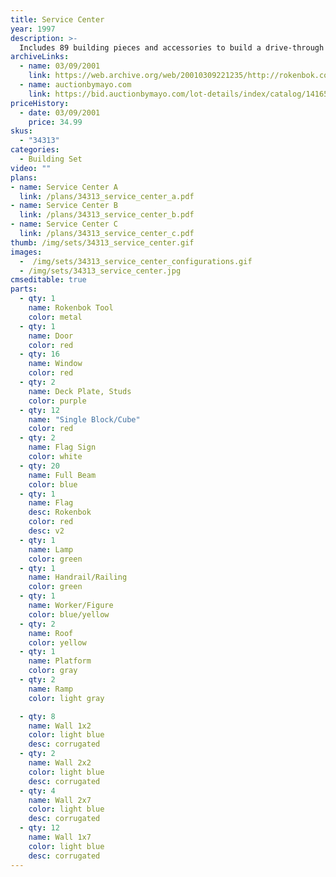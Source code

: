 ```yaml
---
title: Service Center
year: 1997
description: >-
  Includes 89 building pieces and accessories to build a drive-through Service Center and other single or 2-story buildings. Building pieces include beams, blocks, wall sections, windows, peaked roofs, a Rokenbok construction man and more.
archiveLinks:
  - name: 03/09/2001
    link: https://web.archive.org/web/20010309221235/http://rokenbok.com/catalog/pd_bs_service.html
  - name: auctionbymayo.com
    link: https://bid.auctionbymayo.com/lot-details/index/catalog/14165/lot/1874904
priceHistory:
  - date: 03/09/2001
    price: 34.99
skus:
  - "34313"
categories: 
  - Building Set
video: ""
plans:
- name: Service Center A
  link: /plans/34313_service_center_a.pdf
- name: Service Center B
  link: /plans/34313_service_center_b.pdf
- name: Service Center C
  link: /plans/34313_service_center_c.pdf
thumb: /img/sets/34313_service_center.gif
images:
  -  /img/sets/34313_service_center_configurations.gif
  - /img/sets/34313_service_center.jpg
cmseditable: true
parts:
  - qty: 1
    name: Rokenbok Tool
    color: metal
  - qty: 1
    name: Door
    color: red
  - qty: 16
    name: Window
    color: red
  - qty: 2
    name: Deck Plate, Studs
    color: purple
  - qty: 12
    name: "Single Block/Cube"
    color: red
  - qty: 2
    name: Flag Sign
    color: white
  - qty: 20
    name: Full Beam
    color: blue
  - qty: 1
    name: Flag
    desc: Rokenbok
    color: red
    desc: v2
  - qty: 1
    name: Lamp
    color: green
  - qty: 1
    name: Handrail/Railing
    color: green
  - qty: 1
    name: Worker/Figure
    color: blue/yellow
  - qty: 2
    name: Roof
    color: yellow
  - qty: 1
    name: Platform
    color: gray
  - qty: 2
    name: Ramp
    color: light gray

  - qty: 8
    name: Wall 1x2
    color: light blue
    desc: corrugated
  - qty: 2
    name: Wall 2x2
    color: light blue
    desc: corrugated
  - qty: 4
    name: Wall 2x7
    color: light blue
    desc: corrugated
  - qty: 12
    name: Wall 1x7
    color: light blue
    desc: corrugated
---
```

